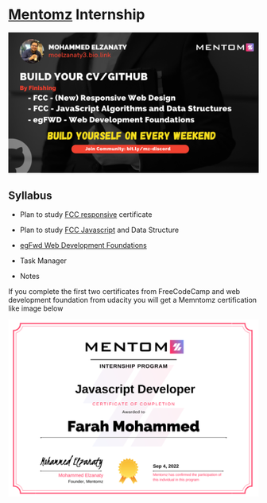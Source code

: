 # [Mentomz](https://www.mentomz.com/) Internship

![internship-cover](../images/internship-cover.png)

## Syllabus

- Plan to study [FCC responsive](https://www.freecodecamp.org/learn/2022/responsive-web-design/) certificate

- Plan to study [FCC Javascript](https://www.freecodecamp.org/learn/javascript-algorithms-and-data-structures/) and Data Structure

- [egFwd Web Development Foundations](https://egfwd.com/specializtion/web-development-foundations/)

- Task Manager

- Notes

If you complete the first two certificates from FreeCodeCamp and web development foundation from udacity you will get a Memntomz certification like image below

![internship-mentomz-certification](../images/internship-mentomz-certification.png)
